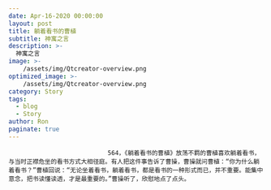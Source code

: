 ```yaml
---
date: Apr-16-2020 00:00:00
layout: post
title: 躺着看书的曹植
subtitle: 神寓之言
description: >-
  神寓之言
image: >-
    /assets/img/Qtcreator-overview.png
optimized_image: >-
    /assets/img/Qtcreator-overview.png
category: Story
tags:
  - blog
  - Story
author: Ron
paginate: true
---
```


							　　564，《躺着看书的曹植》放荡不羁的曹植喜欢躺着看书，与当时正襟危坐的看书方式大相径庭。有人把这件事告诉了曹操，曹操就问曹植：“你为什么躺着看书？”曹植回说：“无论坐着看书，躺着看书，都是看书的一种形式而已，并不重要。能集中意念，把书读懂读透，才是最重要的。”曹操听了，欣慰地点了点头。
							
							
						